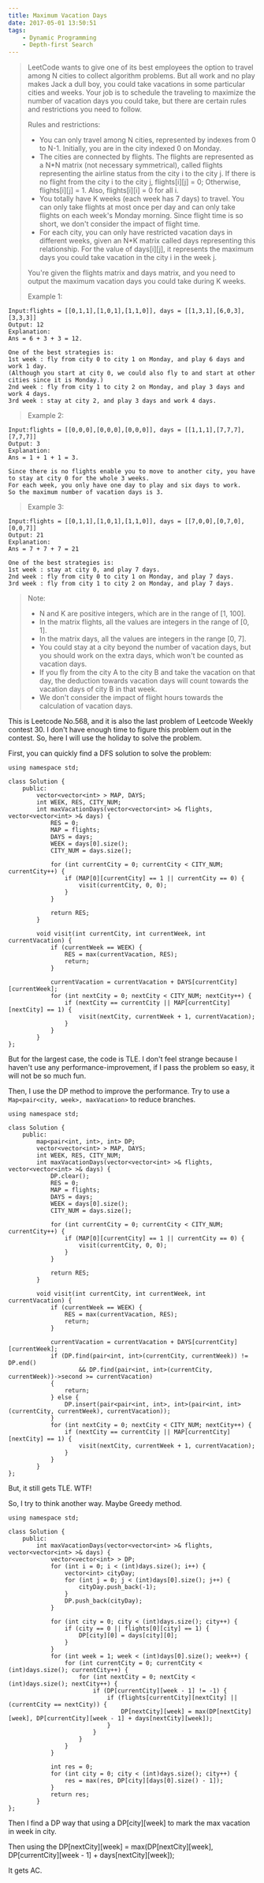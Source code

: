 ```yaml
---
title: Maximum Vacation Days
date: 2017-05-01 13:50:51
tags:
    - Dynamic Programming
    - Depth-first Search
---
```


> LeetCode wants to give one of its best employees the option to travel among N cities to collect algorithm problems. But all work and no play makes Jack a dull boy, you could take vacations in some particular cities and weeks. Your job is to schedule the traveling to maximize the number of vacation days you could take, but there are certain rules and restrictions you need to follow.
>
> Rules and restrictions:
>
> + You can only travel among N cities, represented by indexes from 0 to N-1. Initially, you are in the city indexed 0 on Monday.
> + The cities are connected by flights. The flights are represented as a N*N matrix (not necessary symmetrical), called flights representing the airline status from the city i to the city j. If there is no flight from the city i to the city j, flights[i][j] = 0; Otherwise, flights[i][j] = 1. Also, flights[i][i] = 0 for all i.
> + You totally have K weeks (each week has 7 days) to travel. You can only take flights at most once per day and can only take flights on each week's Monday morning. Since flight time is so short, we don't consider the impact of flight time.
> + For each city, you can only have restricted vacation days in different weeks, given an N*K matrix called days representing this relationship. For the value of days[i][j], it represents the maximum days you could take vacation in the city i in the week j.
>
> You're given the flights matrix and days matrix, and you need to output the maximum vacation days you could take during K weeks.
> <!--more-->
> Example 1:
```
Input:flights = [[0,1,1],[1,0,1],[1,1,0]], days = [[1,3,1],[6,0,3],[3,3,3]]
Output: 12
Explanation:
Ans = 6 + 3 + 3 = 12.

One of the best strategies is:
1st week : fly from city 0 to city 1 on Monday, and play 6 days and work 1 day.
(Although you start at city 0, we could also fly to and start at other cities since it is Monday.)
2nd week : fly from city 1 to city 2 on Monday, and play 3 days and work 4 days.
3rd week : stay at city 2, and play 3 days and work 4 days.
```
> Example 2:
```
Input:flights = [[0,0,0],[0,0,0],[0,0,0]], days = [[1,1,1],[7,7,7],[7,7,7]]
Output: 3
Explanation:
Ans = 1 + 1 + 1 = 3.

Since there is no flights enable you to move to another city, you have to stay at city 0 for the whole 3 weeks.
For each week, you only have one day to play and six days to work.
So the maximum number of vacation days is 3.
```
> Example 3:
```
Input:flights = [[0,1,1],[1,0,1],[1,1,0]], days = [[7,0,0],[0,7,0],[0,0,7]]
Output: 21
Explanation:
Ans = 7 + 7 + 7 = 21

One of the best strategies is:
1st week : stay at city 0, and play 7 days.
2nd week : fly from city 0 to city 1 on Monday, and play 7 days.
3rd week : fly from city 1 to city 2 on Monday, and play 7 days.
```
> Note:
>
> + N and K are positive integers, which are in the range of [1, 100].
> + In the matrix flights, all the values are integers in the range of [0, 1].
> + In the matrix days, all the values are integers in the range [0, 7].
> + You could stay at a city beyond the number of vacation days, but you should work on the extra days, which won't be counted as vacation days.
> + If you fly from the city A to the city B and take the vacation on that day, the deduction towards vacation days will count towards the vacation days of city B in that week.
> + We don't consider the impact of flight hours towards the calculation of vacation days.

This is Leetcode No.568, and it is also the last problem of Leetcode Weekly contest 30. I don't have enough time to figure this problem out in the contest. So, here I will use the holiday to solve the problem.

First, you can quickly find a DFS solution to solve the problem:

```
using namespace std;

class Solution {
    public:
        vector<vector<int> > MAP, DAYS;
        int WEEK, RES, CITY_NUM;
        int maxVacationDays(vector<vector<int> >& flights, vector<vector<int> >& days) {
            RES = 0;
            MAP = flights;
            DAYS = days;
            WEEK = days[0].size();
            CITY_NUM = days.size();

            for (int currentCity = 0; currentCity < CITY_NUM; currentCity++) {
                if (MAP[0][currentCity] == 1 || currentCity == 0) {
                    visit(currentCity, 0, 0);
                }
            }

            return RES;
        }

        void visit(int currentCity, int currentWeek, int currentVacation) {
            if (currentWeek == WEEK) {
                RES = max(currentVacation, RES);
                return;
            }

            currentVacation = currentVacation + DAYS[currentCity][currentWeek];
            for (int nextCity = 0; nextCity < CITY_NUM; nextCity++) {
                if (nextCity == currentCity || MAP[currentCity][nextCity] == 1) {
                    visit(nextCity, currentWeek + 1, currentVacation);
                }
            }
        }
};
```

But for the largest case, the code is TLE. I don't feel strange because I haven't use any performance-improvement, if I pass the problem so easy, it will not be so much fun.

Then, I use the DP method to improve the performance. Try to use a `Map<pair<city, week>, maxVacation>` to reduce branches.

```
using namespace std;

class Solution {
    public:
        map<pair<int, int>, int> DP;
        vector<vector<int> > MAP, DAYS;
        int WEEK, RES, CITY_NUM;
        int maxVacationDays(vector<vector<int> >& flights, vector<vector<int> >& days) {
            DP.clear();
            RES = 0;
            MAP = flights;
            DAYS = days;
            WEEK = days[0].size();
            CITY_NUM = days.size();

            for (int currentCity = 0; currentCity < CITY_NUM; currentCity++) {
                if (MAP[0][currentCity] == 1 || currentCity == 0) {
                    visit(currentCity, 0, 0);
                }
            }

            return RES;
        }

        void visit(int currentCity, int currentWeek, int currentVacation) {
            if (currentWeek == WEEK) {
                RES = max(currentVacation, RES);
                return;
            }

            currentVacation = currentVacation + DAYS[currentCity][currentWeek];
            if (DP.find(pair<int, int>(currentCity, currentWeek)) != DP.end()
                    && DP.find(pair<int, int>(currentCity, currentWeek))->second >= currentVacation)
            {
                return;
            } else {
                DP.insert(pair<pair<int, int>, int>(pair<int, int>(currentCity, currentWeek), currentVacation));
            }
            for (int nextCity = 0; nextCity < CITY_NUM; nextCity++) {
                if (nextCity == currentCity || MAP[currentCity][nextCity] == 1) {
                    visit(nextCity, currentWeek + 1, currentVacation);
                }
            }
        }
};
```

But, it still gets TLE. WTF!

So, I try to think another way. Maybe Greedy method.

```
using namespace std;

class Solution {
    public:
        int maxVacationDays(vector<vector<int> >& flights, vector<vector<int> >& days) {
            vector<vector<int> > DP;
            for (int i = 0; i < (int)days.size(); i++) {
                vector<int> cityDay;
                for (int j = 0; j < (int)days[0].size(); j++) {
                    cityDay.push_back(-1);
                }
                DP.push_back(cityDay);
            }

            for (int city = 0; city < (int)days.size(); city++) {
                if (city == 0 || flights[0][city] == 1) {
                    DP[city][0] = days[city][0];
                }
            }
            for (int week = 1; week < (int)days[0].size(); week++) {
                for (int currentCity = 0; currentCity < (int)days.size(); currentCity++) {
                    for (int nextCity = 0; nextCity < (int)days.size(); nextCity++) {
                        if (DP[currentCity][week - 1] != -1) {
                            if (flights[currentCity][nextCity] || (currentCity == nextCity)) {
                                DP[nextCity][week] = max(DP[nextCity][week], DP[currentCity][week - 1] + days[nextCity][week]);
                            }
                        }
                    }
                }
            }

            int res = 0;
            for (int city = 0; city < (int)days.size(); city++) {
                res = max(res, DP[city][days[0].size() - 1]);
            }
            return res;
        }
};
```

Then I find a DP way that using a DP[city][week] to mark the max vacation in week in city.

Then using the DP[nextCity][week] = max(DP[nextCity][week], DP[currentCity][week - 1] + days[nextCity][week]);

It gets AC.
